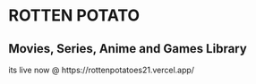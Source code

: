 <h1>ROTTEN POTATO</h1>

<h2>Movies, Series, Anime and Games Library</h2>

 <div>its live now @ https://rottenpotatoes21.vercel.app/</div> 
